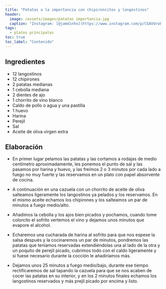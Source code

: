 ```yaml
---
title: "Patatas a la importancia con chipironcitos y langostinos"
header:
  image: /assets/images/patatas importancia.jpg
  caption: "Instagram: [@jamdinho](https://www.instagram.com/p/CGAVUroFAX6/)"
tags:
  - platos principales
toc: true
toc_label: "Contenido"
---
```



## Ingredientes

- 12 langostinos
- 12 chipirones
- 2 patatas medianas
- 1 cebolla mediana
- 2 dientes de ajo
- 1 chorrito de vino blanco
- Caldo de pollo o agua y una pastilla
- 1 huevo
- Harina
- Perejil
- Sal
- Aceite de oliva virgen extra


## Elaboración 

- En primer lugar pelamos las patatas y las cortamos a rodajas de medio centímetro aproximadamente, les ponemos el punto de sal y las pasamos por harina y huevo, y las freímos 2 o 3 minutos por cada lado a fuego no muy fuerte y las reservamos en un plato con papel absorvente de cocina.

- A continuación en una cazuela con un chorrito de aceite de oliva salteamos ligeramente los langostinos ya pelados y los reservamos. En el mismo aceite echamos los chipirones y los salteamos un par de minutos a fuego medio/alto.

- Añadimos la cebolla y los ajos bien picados y pochamos, cuando tome colorcito el sofrito vertemos el vino y dejamos unos minutos que evapore el alcohol.

- Echaremos una cucharada de harina al sofrito para que nos espese la salsa después y la cocinaremos un par de minutos, pondremos las patatas que teníamos reservadas extendiéndolas una al lado de la otra y un poquito de perejil picado, cubrimos todo con el caldo ligeramente y si fuese necesario durante la cocción le añadiríamos más.

- Dejamos unos 25 minutos a fuego medio/bajo, durante ese tiempo rectificaremos de sal tapando la cazuela para que se nos acaben de cocer las patatas en su interior, y en los 2 minutos finales echamos los langostinos reservados y más prejil picado por encima y listo.